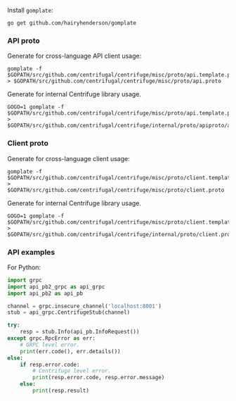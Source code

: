 Install `gomplate`:

```
go get github.com/hairyhenderson/gomplate
```

### API proto

Generate for cross-language API client usage:

```
gomplate -f $GOPATH/src/github.com/centrifugal/centrifuge/misc/proto/api.template.proto > $GOPATH/src/github.com/centrifugal/centrifuge/misc/proto/api.proto
```

Generate for internal Centrifuge library usage.

```
GOGO=1 gomplate -f $GOPATH/src/github.com/centrifugal/centrifuge/misc/proto/api.template.proto > $GOPATH/src/github.com/centrifugal/centrifuge/internal/proto/apiproto/api.proto
```

### Client proto

Generate for cross-language client usage:

```
gomplate -f $GOPATH/src/github.com/centrifugal/centrifuge/misc/proto/client.template.proto > $GOPATH/src/github.com/centrifugal/centrifuge/misc/proto/client.proto
```

Generate for internal Centrifuge library usage.

```
GOGO=1 gomplate -f $GOPATH/src/github.com/centrifugal/centrifuge/misc/proto/client.template.proto > $GOPATH/src/github.com/centrifugal/centrifuge/internal/proto/client.proto
```

### API examples

For Python:

```python
import grpc
import api_pb2_grpc as api_grpc
import api_pb2 as api_pb

channel = grpc.insecure_channel('localhost:8001')
stub = api_grpc.CentrifugeStub(channel)

try:
    resp = stub.Info(api_pb.InfoRequest())
except grpc.RpcError as err:
    # GRPC level error.
    print(err.code(), err.details())
else:
    if resp.error.code:
        # Centrifugo level error.
        print(resp.error.code, resp.error.message)
    else:
        print(resp.result)
```
